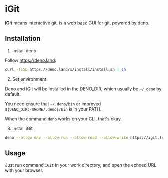 iGit
================================

**iGit** means interactive git, is a web base GUI for git, powered by [deno](https://deno.land). 

## Installation

1. Install deno

Follow https://deno.land: 
```bash
curl -fsSL https://deno.land/x/install/install.sh | sh
```

2. Set environment

Deno and iGit will be installed in the DENO_DIR, which usually be `~/.deno` by default. 

You need ensure that `~/.deno/bin` or improved `${DENO_DIR:-$HOME/.deno}/bin` is in your PATH. 

When the command `deno` works on your CLI, that's okay.

3. Install iGit

```bash
deno --allow-env --allow-run --allow-read --allow-write https://igit.fenz.land/install.js
```

## Usage

Just run command `iGit` in your work directory, and open the echoed URL with your browser.
